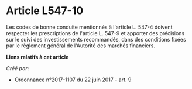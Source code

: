 # Article L547-10

Les codes de bonne conduite mentionnés à l'article L. 547-4 doivent respecter les prescriptions de l'article L. 547-9 et
apporter des précisions sur le suivi des investissements recommandés, dans des conditions fixées par le règlement général de
l'Autorité des marchés financiers.

**Liens relatifs à cet article**

_Créé par_:

  - Ordonnance n°2017-1107 du 22 juin 2017 - art. 9
